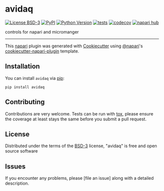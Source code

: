 # avidaq

[![License BSD-3](https://img.shields.io/pypi/l/avidaq.svg?color=green)](https://github.com/optimax/avidaq/raw/main/LICENSE)
[![PyPI](https://img.shields.io/pypi/v/avidaq.svg?color=green)](https://pypi.org/project/avidaq)
[![Python Version](https://img.shields.io/pypi/pyversions/avidaq.svg?color=green)](https://python.org)
[![tests](https://github.com/optimax/avidaq/workflows/tests/badge.svg)](https://github.com/optimax/avidaq/actions)
[![codecov](https://codecov.io/gh/optimax/avidaq/branch/main/graph/badge.svg)](https://codecov.io/gh/optimax/avidaq)
[![napari hub](https://img.shields.io/endpoint?url=https://api.napari-hub.org/shields/avidaq)](https://napari-hub.org/plugins/avidaq)

controls for napari and micromanger

----------------------------------

This [napari] plugin was generated with [Cookiecutter] using [@napari]'s [cookiecutter-napari-plugin] template.

<!--
Don't miss the full getting started guide to set up your new package:
https://github.com/napari/cookiecutter-napari-plugin#getting-started

and review the napari docs for plugin developers:
https://napari.org/plugins/index.html
-->

## Installation

You can install `avidaq` via [pip]:

    pip install avidaq




## Contributing

Contributions are very welcome. Tests can be run with [tox], please ensure
the coverage at least stays the same before you submit a pull request.

## License

Distributed under the terms of the [BSD-3] license,
"avidaq" is free and open source software

## Issues

If you encounter any problems, please [file an issue] along with a detailed description.

[napari]: https://github.com/napari/napari
[Cookiecutter]: https://github.com/audreyr/cookiecutter
[@napari]: https://github.com/napari
[MIT]: http://opensource.org/licenses/MIT
[BSD-3]: http://opensource.org/licenses/BSD-3-Clause
[GNU GPL v3.0]: http://www.gnu.org/licenses/gpl-3.0.txt
[GNU LGPL v3.0]: http://www.gnu.org/licenses/lgpl-3.0.txt
[Apache Software License 2.0]: http://www.apache.org/licenses/LICENSE-2.0
[Mozilla Public License 2.0]: https://www.mozilla.org/media/MPL/2.0/index.txt
[cookiecutter-napari-plugin]: https://github.com/napari/cookiecutter-napari-plugin

[napari]: https://github.com/napari/napari
[tox]: https://tox.readthedocs.io/en/latest/
[pip]: https://pypi.org/project/pip/
[PyPI]: https://pypi.org/
